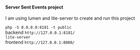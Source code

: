 #### Server Sent Events project

I am using lumen and lite-server to create and run this project

`php -S 0.0.0.0:8181 -t public` <br/>
backend `http://127.0.0.1:8181/`<br>
`lite-server` <br/>
frontend `http://127.0.0.1:8000/` <br>